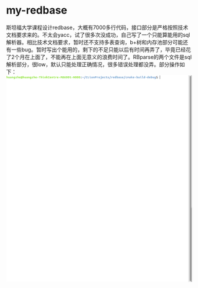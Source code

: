 # my-redbase
斯坦福大学课程设计redbase，大概有7000多行代码，接口部分是严格按照技术文档要求来的。不太会yacc，试了很多次没成功，自己写了一个只能算能用的sql解析器。相比技术文档要求，暂时还不支持多表查询，b+树和内存池部分可能还有一些bug。暂时写出个能用的，剩下的不足只能以后有时间再弄了，毕竟已经花了2个月在上面了，不能再在上面无意义的浪费时间了。RBparse的两个文件是sql解析部分，很low，默认只能处理正确情况，很多错误处理都没弄。部分操作如下：
![image](https://github.com/AtwoodHuang/my-redbase/blob/master/sp.gif)   
